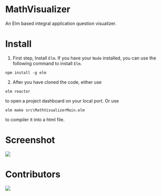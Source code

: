 # MathVisualizer
An Elm based integral application question visualizer.
# Install
1. First step, Install ```Elm```. If you have your ```Node``` installed, you can use the following command to install ```Elm```.
```
npm install -g elm
```
2. After you have cloned the code, either use
```
elm reactor
``` 
to open a project dashboard on your local port.
Or use
```
elm make src\MathVisualizerMain.elm
``` 
to compiler it into a html file.
# Screenshot
![](https://i.ibb.co/JcgzZjF/readme.png)
# Contributors 
<a href="https://github.com/PaulDuanGitHub/MathVisualizer/graphs/contributors">
  <img src="https://contrib.rocks/image?repo=PaulDuanGitHub/MathVisualizer" />
</a>
